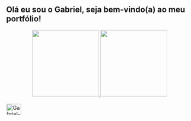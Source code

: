 ## Olá eu sou o Gabriel, seja bem-vindo(a) ao meu portfólio!
<div align="center">
  <a href="https://github.com/Gabriel-LSantos">
  <img height="180em" src="https://github-readme-stats.vercel.app/api?username=Gabriel-LSantos&show_icons=true&theme=dracula&include_all_commits=true&count_private=true"/>
  <img height="180em" src="https://github-readme-stats.vercel.app/api/top-langs/?username=Gabriel-LSantos&layout=compact&langs_count=7&theme=dark"/>
</div>

<div style="display: inline_block"><br>
  <img align="center" alt="Gabriel-Android" height="30" width="40" src="https://cdn.jsdelivr.net/gh/devicons/devicon/icons/androidstudio/androidstudio-original-wordmark.svg">
 </div>
